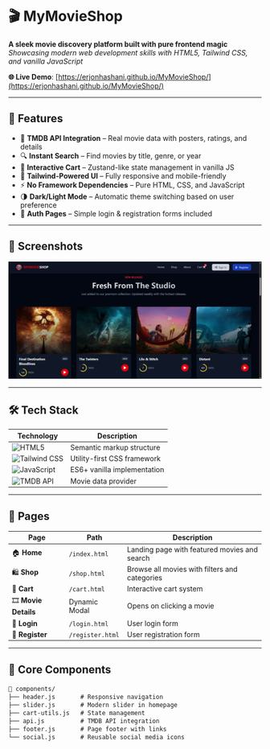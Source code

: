 # 🎬 MyMovieShop

**A sleek movie discovery platform built with pure frontend magic**  
_Showcasing modern web development skills with HTML5, Tailwind CSS, and vanilla JavaScript_

**🌐 Live Demo**: [https://erjonhashani.github.io/MyMovieShop/](https://erjonhashani.github.io/MyMovieShop/)

---

## 🌟 Features

- 🍿 **TMDB API Integration** – Real movie data with posters, ratings, and details
- 🔍 **Instant Search** – Find movies by title, genre, or year
- 🛒 **Interactive Cart** – Zustand-like state management in vanilla JS
- 🎨 **Tailwind-Powered UI** – Fully responsive and mobile-friendly
- ⚡ **No Framework Dependencies** – Pure HTML, CSS, and JavaScript
- 🌗 **Dark/Light Mode** – Automatic theme switching based on user preference
- 🔐 **Auth Pages** – Simple login & registration forms included

---

## 📸 Screenshots

![MyMovieShop Interface](/assets/images/Screenshot(162).png)

---

## 🛠 Tech Stack

| Technology                                                                                                              | Description                 |
| ----------------------------------------------------------------------------------------------------------------------- | --------------------------- |
| ![HTML5](https://img.shields.io/badge/HTML5-E34F26?style=for-the-badge&logo=html5&logoColor=white)                      | Semantic markup structure   |
| ![Tailwind CSS](https://img.shields.io/badge/Tailwind_CSS-38B2AC?style=for-the-badge&logo=tailwind-css&logoColor=white) | Utility-first CSS framework |
| ![JavaScript](https://img.shields.io/badge/JavaScript-F7DF1E?style=for-the-badge&logo=javascript&logoColor=black)       | ES6+ vanilla implementation |
| ![TMDB API](https://img.shields.io/badge/TMDB_API-01D277?style=for-the-badge&logo=themoviedatabase&logoColor=white)     | Movie data provider         |

---

## 📄 Pages

| Page                 | Path             | Description                                   |
| -------------------- | ---------------- | --------------------------------------------- |
| 🏠 **Home**          | `/index.html`    | Landing page with featured movies and search  |
| 🛍️ **Shop**          | `/shop.html`     | Browse all movies with filters and categories |
| 🛒 **Cart**          | `/cart.html`     | Interactive cart system                       |
| 🎞️ **Movie Details** | Dynamic Modal    | Opens on clicking a movie                     |
| 🔐 **Login**         | `/login.html`    | User login form                               |
| 📝 **Register**      | `/register.html` | User registration form                        |

---

## 🧩 Core Components

```text
📁 components/
├── header.js       # Responsive navigation
├── slider.js       # Modern slider in homepage  
├── cart-utils.js   # State management
├── api.js          # TMDB API integration
├── footer.js       # Page footer with links
└── social.js       # Reusable social media icons

